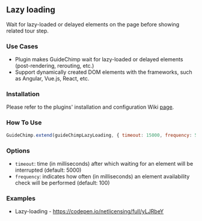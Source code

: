 ## Lazy loading

Wait for lazy-loaded or delayed elements on the page before showing related tour step.

### Use Cases

- Plugin makes GuideChimp wait for lazy-loaded or delayed elements (post-rendering, rerouting, etc.)
- Support dynamically created DOM elements with the frameworks, such as Angular, Vue.js, React, etc.

### Installation

Please refer to the plugins' installation and configuration Wiki [page](https://github.com/Labs64/GuideChimp/wiki/Configure#plugins).

### How To Use

```javascript
GuideChimp.extend(guideChimpLazyLoading, { timeout: 15000, frequency: 500 });
```

### Options
- `timeout`: time (in milliseconds) after which waiting for an element will be interrupted (default: 5000)
- `frequency`: indicates how often (in milliseconds) an element availability check will be performed (default: 100)

### Examples

-  Lazy-loading - https://codepen.io/netlicensing/full/yLJRbeY 
